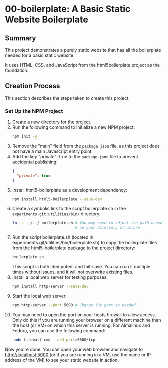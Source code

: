 # 00-boilerplate: A Basic Static Website Boilerplate

## Summary
This project demonstrates a purely static website that has all
the boilerplate needed for a basic static website.

It uses HTML, CSS, and JavaScript from the html5boilerplate project
as the foundation.

## Creation Process
This section describes the steps taken to create this project.

### Set Up the NPM Project
1. Create a new directory for the project.
2. Run the following command to initialize a new NPM project:
   ```bash
   npm init -y
   ```
3. Remove the "main" field from the `package.json` file, as this 
project does not have a main Javascript entry point:
4. Add the key "private": true to the `package.json` file to prevent  
accidental publishing:
   ```json
   {
     "private": true
   }
   ``` 
5. Install html5-boilerplate as a development dependency:
   ```bash
   npm install html5-boilerplate --save-dev
   ```
6. Create a symbolic link to the script boilerplate.sh in the
   `experiments.git:utilities/bin/` directory:
   ```bash
   ln -s ../../ boilerplate.sh # You may need to adjust the path based
                               # on your directory structure
   ```
7. Run the script boilerplate.sh (located in 
experiments.git/utilities/bin/boilerplate.sh) to copy the boilerplate
files from the html5-boilerplate package to the project directory:
   ```bash
   boilerplate.sh
   ```
   This script is both idempotent and fail-save. You can run it multiple 
   times without issues, and it will not overwrite existing files.
8. Install a local web server for testing purposes:
   ```bash
   npm install http-server --save-dev
   ```
9. Start the local web server:
   ```bash
   npx http-server --port 5000 # Change the port as needed
   ```
10. You may need to open the port on your hosts firewall to allow 
access. Only do this if you are running your browser on a different
machine than the host (or VM) on which this server is running.
For Almalinux and Fedora, you can use the following command:
    ```bash
    sudo firewall-cmd --add-port=5000/tcp
    ```
Now you're done. You can open your web browser and navigate to
[http://localhost:5000](http://localhost:5000) (or if you are running 
in a VM, use the name or IP address of the VM) to see your static
website in action.
